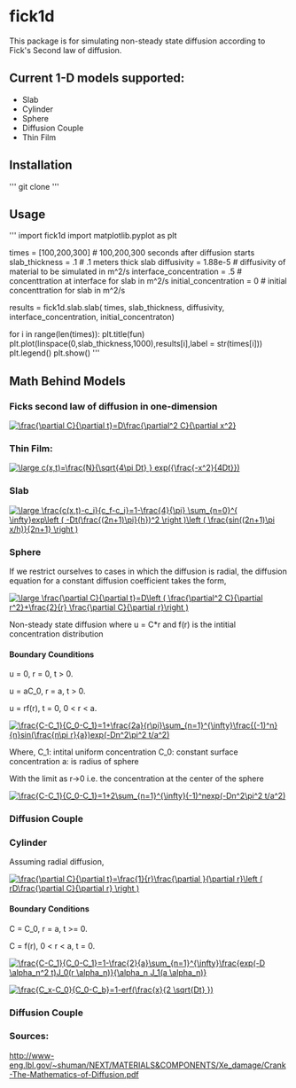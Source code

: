 # fick1d


This package is for simulating non-steady state diffusion according to Fick's Second law of diffusion.


## Current 1-D models supported:

 - Slab
 - Cylinder
 - Sphere
 - Diffusion Couple
 - Thin Film

## Installation

'''
git clone 
'''


## Usage

'''
import fick1d
import matplotlib.pyplot as plt

times = [100,200,300] # 100,200,300 seconds after diffusion starts
slab_thickness = .1                 # .1 meters thick slab
diffusivity = 1.88e-5               # diffusivity of material to be simulated in m^2/s
interface_concentration = .5        # concenttration at interface for slab in m^2/s
initial_concentration = 0           # initial concenttration for slab in m^2/s

results = fick1d.slab.slab( times, slab_thickness, diffusivity, interface_concentration, initial_concentraton)

for i in range(len(times)):
    plt.title(fun)
    plt.plot(linspace(0,slab_thickness,1000),results[i],label = str(times[i]))
plt.legend()
plt.show()
'''

## Math Behind Models

### Ficks second law of diffusion in one-dimension


<a href="https://www.codecogs.com/eqnedit.php?latex=\frac{\partial&space;C}{\partial&space;t}=D\frac{\partial^2&space;C}{\partial&space;x^2}" target="_blank"><img src="https://latex.codecogs.com/gif.latex?\frac{\partial&space;C}{\partial&space;t}=D\frac{\partial^2&space;C}{\partial&space;x^2}" title="\frac{\partial C}{\partial t}=D\frac{\partial^2 C}{\partial x^2}" /></a>



### Thin Film:

<a href="https://www.codecogs.com/eqnedit.php?latex=\large&space;c(x,t)=\frac{N}{\sqrt{4\pi&space;Dt}&space;}&space;exp({\frac{-x^2}{4Dt}})" target="_blank"><img src="https://latex.codecogs.com/gif.latex?\large&space;c(x,t)=\frac{N}{\sqrt{4\pi&space;Dt}&space;}&space;exp({\frac{-x^2}{4Dt}})" title="\large c(x,t)=\frac{N}{\sqrt{4\pi Dt} } exp({\frac{-x^2}{4Dt}})" /></a>

### Slab
<a href="https://www.codecogs.com/eqnedit.php?latex=\large&space;\frac{c(x,t)-c_i}{c_f-c_i}=1-\frac{4}{\pi}&space;\sum_{n=0}^{&space;\infty}exp\left&space;(&space;-Dt(\frac{(2n&plus;1)\pi}{h})^2&space;\right&space;)\left&space;(&space;\frac{sin((2n&plus;1)\pi&space;x/h)}{2n&plus;1}&space;\right&space;)" target="_blank"><img src="https://latex.codecogs.com/gif.latex?\large&space;\frac{c(x,t)-c_i}{c_f-c_i}=1-\frac{4}{\pi}&space;\sum_{n=0}^{&space;\infty}exp\left&space;(&space;-Dt(\frac{(2n&plus;1)\pi}{h})^2&space;\right&space;)\left&space;(&space;\frac{sin((2n&plus;1)\pi&space;x/h)}{2n&plus;1}&space;\right&space;)" title="\large \frac{c(x,t)-c_i}{c_f-c_i}=1-\frac{4}{\pi} \sum_{n=0}^{ \infty}exp\left ( -Dt(\frac{(2n+1)\pi}{h})^2 \right )\left ( \frac{sin((2n+1)\pi x/h)}{2n+1} \right )" /></a>



### Sphere

If we restrict ourselves to cases in which the diffusion is radial, the diffusion
equation for a constant diffusion coefficient takes the form,

<a href="https://www.codecogs.com/eqnedit.php?latex=\large&space;\frac{\partial&space;C}{\partial&space;t}=D\left&space;(&space;\frac{\partial^2&space;C}{\partial&space;r^2}&plus;\frac{2}{r}&space;\frac{\partial&space;C}{\partial&space;r}\right&space;)" target="_blank"><img src="https://latex.codecogs.com/gif.latex?\large&space;\frac{\partial&space;C}{\partial&space;t}=D\left&space;(&space;\frac{\partial^2&space;C}{\partial&space;r^2}&plus;\frac{2}{r}&space;\frac{\partial&space;C}{\partial&space;r}\right&space;)" title="\large \frac{\partial C}{\partial t}=D\left ( \frac{\partial^2 C}{\partial r^2}+\frac{2}{r} \frac{\partial C}{\partial r}\right )" /></a>

Non-steady state diffusion where u = C*r and f(r) is the intitial concentration distribution

#### Boundary Counditions

u = 0, r = 0, t > 0.

u = aC_0, r = a, t > 0.

u = rf(r), t = 0, 0 < r < a.



<a href="https://www.codecogs.com/eqnedit.php?latex=\frac{C-C_1}{C_0-C_1}=1&plus;\frac{2a}{r\pi}\sum_{n=1}^{\infty}\frac{(-1)^n}{n}sin(\frac{n\pi&space;r}{a})exp(-Dn^2\pi^2&space;t/a^2)" target="_blank"><img src="https://latex.codecogs.com/gif.latex?\frac{C-C_1}{C_0-C_1}=1&plus;\frac{2a}{r\pi}\sum_{n=1}^{\infty}\frac{(-1)^n}{n}sin(\frac{n\pi&space;r}{a})exp(-Dn^2\pi^2&space;t/a^2)" title="\frac{C-C_1}{C_0-C_1}=1+\frac{2a}{r\pi}\sum_{n=1}^{\infty}\frac{(-1)^n}{n}sin(\frac{n\pi r}{a})exp(-Dn^2\pi^2 t/a^2)" /></a>

Where,
C_1: intital uniform concentration
C_0: constant surface concentration
a: is radius of sphere

With the limit as r->0 i.e. the concentration at the center of the sphere

<a href="https://www.codecogs.com/eqnedit.php?latex=\frac{C-C_1}{C_0-C_1}=1&plus;2\sum_{n=1}^{\infty}(-1)^nexp(-Dn^2\pi^2&space;t/a^2)" target="_blank"><img src="https://latex.codecogs.com/gif.latex?\frac{C-C_1}{C_0-C_1}=1&plus;2\sum_{n=1}^{\infty}(-1)^nexp(-Dn^2\pi^2&space;t/a^2)" title="\frac{C-C_1}{C_0-C_1}=1+2\sum_{n=1}^{\infty}(-1)^nexp(-Dn^2\pi^2 t/a^2)" /></a>

### Diffusion Couple


### Cylinder


Assuming radial diffusion,

<a href="https://www.codecogs.com/eqnedit.php?latex=\frac{\partial&space;C}{\partial&space;t}=\frac{1}{r}\frac{\partial&space;}{\partial&space;r}\left&space;(&space;rD\frac{\partial&space;C}{\partial&space;r}&space;\right&space;)" target="_blank"><img src="https://latex.codecogs.com/gif.latex?\frac{\partial&space;C}{\partial&space;t}=\frac{1}{r}\frac{\partial&space;}{\partial&space;r}\left&space;(&space;rD\frac{\partial&space;C}{\partial&space;r}&space;\right&space;)" title="\frac{\partial C}{\partial t}=\frac{1}{r}\frac{\partial }{\partial r}\left ( rD\frac{\partial C}{\partial r} \right )" /></a>

#### Boundary Conditions

C = C_0, r = a, t >= 0.

C = f(r), 0 < r < a, t = 0.

<a href="https://www.codecogs.com/eqnedit.php?latex=\frac{C-C_1}{C_0-C_1}=1-\frac{2}{a}\sum_{n=1}^{\infty}\frac{exp(-D&space;\alpha_n^2&space;t)J_0(r&space;\alpha_n)}{\alpha_n&space;J_1(a&space;\alpha_n)}" target="_blank"><img src="https://latex.codecogs.com/gif.latex?\frac{C-C_1}{C_0-C_1}=1-\frac{2}{a}\sum_{n=1}^{\infty}\frac{exp(-D&space;\alpha_n^2&space;t)J_0(r&space;\alpha_n)}{\alpha_n&space;J_1(a&space;\alpha_n)}" title="\frac{C-C_1}{C_0-C_1}=1-\frac{2}{a}\sum_{n=1}^{\infty}\frac{exp(-D \alpha_n^2 t)J_0(r \alpha_n)}{\alpha_n J_1(a \alpha_n)}" /></a>





<a href="https://www.codecogs.com/eqnedit.php?latex=\frac{C_x-C_0}{C_0-C_b}=1-erf(\frac{x}{2&space;\sqrt{Dt}&space;})" target="_blank"><img src="https://latex.codecogs.com/gif.latex?\frac{C_x-C_0}{C_0-C_b}=1-erf(\frac{x}{2&space;\sqrt{Dt}&space;})" title="\frac{C_x-C_0}{C_0-C_b}=1-erf(\frac{x}{2 \sqrt{Dt} })" /></a>

### Diffusion Couple


### Sources:
http://www-eng.lbl.gov/~shuman/NEXT/MATERIALS&COMPONENTS/Xe_damage/Crank-The-Mathematics-of-Diffusion.pdf
